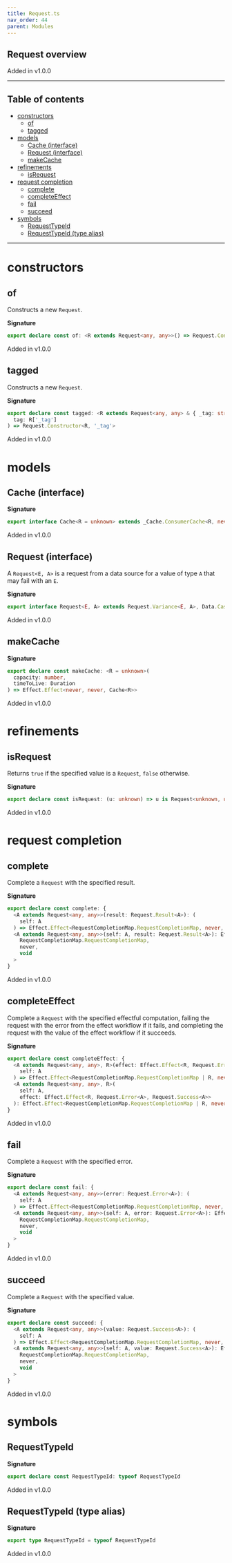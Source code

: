 ```yaml
---
title: Request.ts
nav_order: 44
parent: Modules
---
```


## Request overview

Added in v1.0.0

---

<h2 class="text-delta">Table of contents</h2>

- [constructors](#constructors)
  - [of](#of)
  - [tagged](#tagged)
- [models](#models)
  - [Cache (interface)](#cache-interface)
  - [Request (interface)](#request-interface)
  - [makeCache](#makecache)
- [refinements](#refinements)
  - [isRequest](#isrequest)
- [request completion](#request-completion)
  - [complete](#complete)
  - [completeEffect](#completeeffect)
  - [fail](#fail)
  - [succeed](#succeed)
- [symbols](#symbols)
  - [RequestTypeId](#requesttypeid)
  - [RequestTypeId (type alias)](#requesttypeid-type-alias)

---

# constructors

## of

Constructs a new `Request`.

**Signature**

```ts
export declare const of: <R extends Request<any, any>>() => Request.Constructor<R, never>
```

Added in v1.0.0

## tagged

Constructs a new `Request`.

**Signature**

```ts
export declare const tagged: <R extends Request<any, any> & { _tag: string }>(
  tag: R['_tag']
) => Request.Constructor<R, '_tag'>
```

Added in v1.0.0

# models

## Cache (interface)

**Signature**

```ts
export interface Cache<R = unknown> extends _Cache.ConsumerCache<R, never, Deferred<unknown, unknown>> {}
```

Added in v1.0.0

## Request (interface)

A `Request<E, A>` is a request from a data source for a value of type `A`
that may fail with an `E`.

**Signature**

```ts
export interface Request<E, A> extends Request.Variance<E, A>, Data.Case {}
```

Added in v1.0.0

## makeCache

**Signature**

```ts
export declare const makeCache: <R = unknown>(
  capacity: number,
  timeToLive: Duration
) => Effect.Effect<never, never, Cache<R>>
```

Added in v1.0.0

# refinements

## isRequest

Returns `true` if the specified value is a `Request`, `false` otherwise.

**Signature**

```ts
export declare const isRequest: (u: unknown) => u is Request<unknown, unknown>
```

Added in v1.0.0

# request completion

## complete

Complete a `Request` with the specified result.

**Signature**

```ts
export declare const complete: {
  <A extends Request<any, any>>(result: Request.Result<A>): (
    self: A
  ) => Effect.Effect<RequestCompletionMap.RequestCompletionMap, never, void>
  <A extends Request<any, any>>(self: A, result: Request.Result<A>): Effect.Effect<
    RequestCompletionMap.RequestCompletionMap,
    never,
    void
  >
}
```

Added in v1.0.0

## completeEffect

Complete a `Request` with the specified effectful computation, failing the
request with the error from the effect workflow if it fails, and completing
the request with the value of the effect workflow if it succeeds.

**Signature**

```ts
export declare const completeEffect: {
  <A extends Request<any, any>, R>(effect: Effect.Effect<R, Request.Error<A>, Request.Success<A>>): (
    self: A
  ) => Effect.Effect<RequestCompletionMap.RequestCompletionMap | R, never, void>
  <A extends Request<any, any>, R>(
    self: A,
    effect: Effect.Effect<R, Request.Error<A>, Request.Success<A>>
  ): Effect.Effect<RequestCompletionMap.RequestCompletionMap | R, never, void>
}
```

Added in v1.0.0

## fail

Complete a `Request` with the specified error.

**Signature**

```ts
export declare const fail: {
  <A extends Request<any, any>>(error: Request.Error<A>): (
    self: A
  ) => Effect.Effect<RequestCompletionMap.RequestCompletionMap, never, void>
  <A extends Request<any, any>>(self: A, error: Request.Error<A>): Effect.Effect<
    RequestCompletionMap.RequestCompletionMap,
    never,
    void
  >
}
```

Added in v1.0.0

## succeed

Complete a `Request` with the specified value.

**Signature**

```ts
export declare const succeed: {
  <A extends Request<any, any>>(value: Request.Success<A>): (
    self: A
  ) => Effect.Effect<RequestCompletionMap.RequestCompletionMap, never, void>
  <A extends Request<any, any>>(self: A, value: Request.Success<A>): Effect.Effect<
    RequestCompletionMap.RequestCompletionMap,
    never,
    void
  >
}
```

Added in v1.0.0

# symbols

## RequestTypeId

**Signature**

```ts
export declare const RequestTypeId: typeof RequestTypeId
```

Added in v1.0.0

## RequestTypeId (type alias)

**Signature**

```ts
export type RequestTypeId = typeof RequestTypeId
```

Added in v1.0.0
